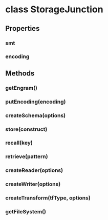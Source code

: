 # class StorageJunction

## Properties

### smt

### encoding

## Methods

### getEngram()

### putEncoding(encoding)

### createSchema(options)

### store(construct)

### recall(key)

### retrieve(pattern)

### createReader(options)

### createWriter(options)

### createTransform(tfType, options)

### getFileSystem()
